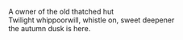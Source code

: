 A owner of the old thatched hut    
Twilight whippoorwill, whistle on, sweet deepener    
the autumn dusk is here.    

